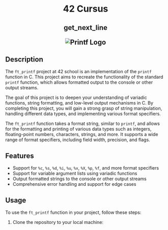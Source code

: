 <h1 align=center>
  42 Cursus
 </h1>
<h2 align=center>
  get_next_line

  ![Printf Logo](https://game.42sp.org.br/static/assets/achievements/ft_printfm.png)

  </h2>

## Description

The `ft_printf` project at 42 school is an implementation of the `printf` function in C. This project aims to recreate the functionality of the standard `printf` function, which allows formatted output to the console or other output streams.

The goal of this project is to deepen your understanding of variadic functions, string formatting, and low-level output mechanisms in C. By completing this project, you will gain a strong grasp of string manipulation, handling different data types, and implementing various format specifiers.

The `ft_printf` function takes a format string, similar to `printf`, and allows for the formatting and printing of various data types such as integers, floating-point numbers, characters, strings, and more. It supports a wide range of format specifiers, including field width, precision, and flags.

## Features

- Support for `%c`, `%s`, `%d`, `%i`, `%u`, `%x`, `%X`, `%p`, `%f`, and more format specifiers
- Support for variable argument lists using variadic functions
- Output formatted strings to the console or other output streams
- Comprehensive error handling and support for edge cases

## Usage

To use the `ft_printf` function in your project, follow these steps:

1. Clone the repository to your local machine:

